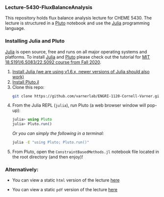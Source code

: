 ### Lecture-5430-FluxBalanceAnalysis
This repository holds flux balance analysis lecture for CHEME 5430. 
The lecture is structured in a [Pluto](https://github.com/fonsp/Pluto.jl) notebook and use the [Julia](https://julialang.org) programming language. 

### Installing Julia and Pluto
[Julia](https://julialang.org) is open source, free and runs on all major operating systems and platforms. To install 
[Julia](https://julialang.org) and [Pluto](https://github.com/fonsp/Pluto.jl) please check out the tutorial for 
[MIT 18.S191/6.S083/22.S092 course from Fall 2020](https://computationalthinking.mit.edu/Fall20/installation/).

1. [Install Julia (we are using v1.6.x, newer versions of Julia should also work)](https://julialang.org/downloads/)
1. [Install Pluto.jl](https://github.com/fonsp/Pluto.jl#installation)
1. Clone this repo:
    ```bash
    git clone https://github.com/varnerlab/ENGRI-1120-Cornell-Varner.git
    ```
1. From the Julia REPL (`julia`), run Pluto (a web browser window will pop-up):
    ```julia
    julia> using Pluto
    julia> Pluto.run()
    ```
    _Or you can simply the following in a terminal:_
    ```bash
    julia -E "using Pluto; Pluto.run()"
    ```
2. From Pluto, open the `ConstraintBasedMethods.jl` notebook file located in the root directory (and then enjoy)!

### Alternatively:
* You can view a static `html` version of the lecture [here](https://htmlview.glitch.me/?https://github.com/varnerlab/Lecture-5430-FluxBalanceAnalysis/blob/main/html/Lecture-ConstraintBasedMethods.jl.html)

* You can view a static `pdf` version of the lecture [here](exports/CHEME-5430-ConstraintBasedMethods-Fall-2023.pdf)

